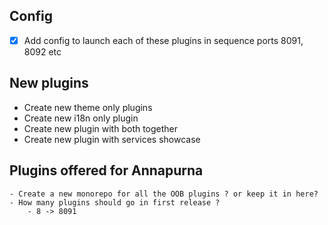 
## Config
- [x] Add config to launch each of these plugins in sequence ports 8091, 8092 etc

## New plugins
- Create new theme only plugins
- Create new i18n only plugin
- Create new plugin with both together 
- Create new plugin with services showcase


## Plugins offered for Annapurna
    - Create a new monorepo for all the OOB plugins ? or keep it in here?
    - How many plugins should go in first release ? 
        - 8 -> 8091

